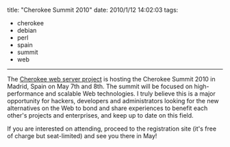 title: "Cherokee Summit 2010"
date: 2010/1/12 14:02:03
tags:
- cherokee
- debian
- perl
- spain
- summit
- web
---
The <a href="http://cherokee-project.com">Cherokee web server project</a> is hosting the Cherokee Summit 2010 in Madrid, Spain on May 7th and 8th. The summit will be focused on high-performance and scalable Web technologies. I truly believe this is a major opportunity for hackers, developers and administrators looking for the new alternatives on the Web to bond and share experiences to benefit each other's projects and enterprises, and keep up to date on this field.

If you are interested on attending, proceed to the registration site (it's free of charge but seat-limited) and see you there in May!
